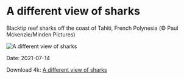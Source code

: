 # A different view of sharks

Blacktip reef sharks off the coast of Tahiti, French Polynesia (© Paul Mckenzie/Minden Pictures)

![A different view of sharks](https://bing.com/th?id=OHR.SharkAwareness_EN-US7444020818_UHD.jpg&rf=LaDigue_UHD.jpg&pid=hp&w=1024&h=576)

Date: 2021-07-14

Download 4k: [A different view of sharks](https://bing.com/th?id=OHR.SharkAwareness_EN-US7444020818_UHD.jpg&rf=LaDigue_UHD.jpg&pid=hp&w=3840&h=2160)

